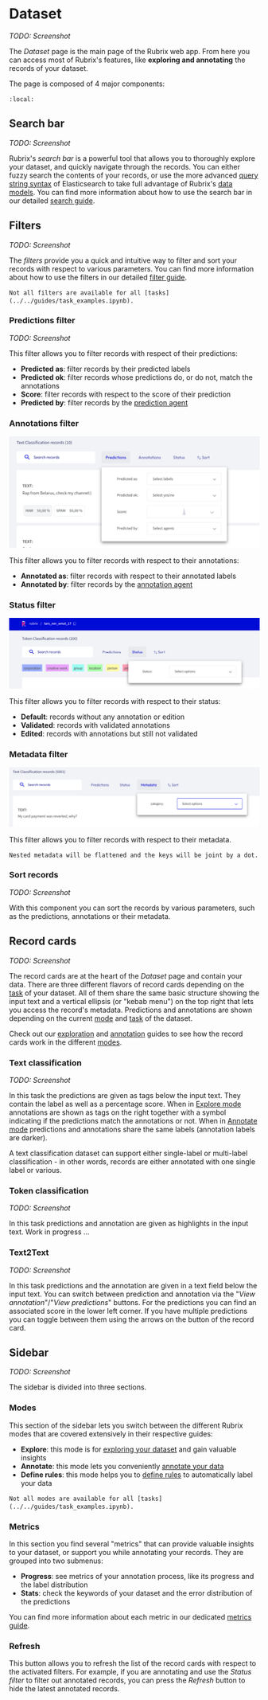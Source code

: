 # Dataset

_TODO: Screenshot_

The _Dataset_ page is the main page of the Rubrix web app.
From here you can access most of Rubrix's features, like **exploring and annotating** the records of your dataset.

The page is composed of 4 major components:

```{contents}
:local:
```

## Search bar

_TODO: Screenshot_

Rubrix's _search bar_ is a powerful tool that allows you to thoroughly explore your dataset, and quickly navigate through the records.
You can either fuzzy search the contents of your records, or use the more advanced [query string syntax](https://www.elastic.co/guide/en/elasticsearch/reference/current/query-dsl-query-string-query.html#query-string-syntax) of Elasticsearch to take full advantage of Rubrix's [data models](../python/python_client.rst#module-rubrix.client.models).
You can find more information about how to use the search bar in our detailed [search guide](search_records.md).

## Filters

_TODO: Screenshot_

The _filters_ provide you a quick and intuitive way to filter and sort your records with respect to various parameters.
You can find more information about how to use the filters in our detailed [filter guide](filter_records.md).

```{note}
Not all filters are available for all [tasks](../../guides/task_examples.ipynb).
```

### Predictions filter

_TODO: Screenshot_

This filter allows you to filter records with respect of their predictions:

- **Predicted as**: filter records by their predicted labels
- **Predicted ok**: filter records whose predictions do, or do not, match the annotations
- **Score**: filter records with respect to the score of their prediction
- **Predicted by**: filter records by the [prediction agent](../python/python_client.rst#module-rubrix.client.models)

### Annotations filter

![Annotation filters](../../_static/reference/webapp/annotation_filters.png)

This filter allows you to filter records with respect to their annotations:

- **Annotated as**: filter records with respect to their annotated labels
- **Annotated by**: filter records by the [annotation agent](../python/python_client.rst#module-rubrix.client.models)

### Status filter

![Status filters](../../_static/reference/webapp/status_filters.png)

This filter allows you to filter records with respect to their status:

- **Default**: records without any annotation or edition
- **Validated**: records with validated annotations
- **Edited**: records with annotations but still not validated

### Metadata filter

![Metadata filters](../../_static/reference/webapp/metadata_filters.png)

This filter allows you to filter records with respect to their metadata.

```{hint}
Nested metadata will be flattened and the keys will be joint by a dot.
```

### Sort records

_TODO: Screenshot_

With this component you can sort the records by various parameters, such as the predictions, annotations or their metadata.

## Record cards

_TODO: Screenshot_

The record cards are at the heart of the _Dataset_ page and contain your data.
There are three different flavors of record cards depending on the [task](../../guides/task_examples.ipynb) of your dataset.
All of them share the same basic structure showing the input text and a vertical ellipsis (or "kebab menu") on the top right that lets you access the record's metadata.
Predictions and annotations are shown depending on the current [mode](#modes) and [task](../../guides/task_examples.ipynb) of the dataset.

Check out our [exploration](explore_records.md) and [annotation](annotate_records.md) guides to see how the record cards work in the different [modes](#modes).

### Text classification

_TODO: Screenshot_

In this task the predictions are given as tags below the input text.
They contain the label as well as a percentage score.
When in [Explore mode](#modes) annotations are shown as tags on the right together with a symbol indicating if the predictions match the annotations or not.
When in [Annotate mode](#modes) predictions and annotations share the same labels (annotation labels are darker).

A text classification dataset can support either single-label or multi-label classification - in other words, records are either annotated with one single label or various.

### Token classification

_TODO: Screenshot_

In this task predictions and annotation are given as highlights in the input text.
Work in progress ...

### Text2Text

_TODO: Screenshot_

In this task predictions and the annotation are given in a text field below the input text.
You can switch between prediction and annotation via the "_View annotation_"/"_View predictions_" buttons.
For the predictions you can find an associated score in the lower left corner.
If you have multiple predictions you can toggle between them using the arrows on the button of the record card.

## Sidebar

_TODO: Screenshot_

The sidebar is divided into three sections.

### Modes

This section of the sidebar lets you switch between the different Rubrix modes that are covered extensively in their respective guides:

- **Explore**: this mode is for [exploring your dataset](explore_records.md) and gain valuable insights
- **Annotate**: this mode lets you conveniently [annotate your data](annotate_records.md)
- **Define rules**: this mode helps you to [define rules](define_rules.md) to automatically label your data

```{note}
Not all modes are available for all [tasks](../../guides/task_examples.ipynb).
```

### Metrics

In this section you find several "metrics" that can provide valuable insights to your dataset, or support you while annotating your records.
They are grouped into two submenus:

- **Progress**: see metrics of your annotation process, like its progress and the label distribution
- **Stats**: check the keywords of your dataset and the error distribution of the predictions

You can find more information about each metric in our dedicated [metrics guide](view_dataset_metrics.md).

### Refresh

This button allows you to refresh the list of the record cards with respect to the activated filters.
For example, if you are annotating and use the _Status filter_ to filter out annotated records, you can press the _Refresh_ button to hide the latest annotated records.
